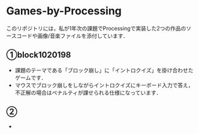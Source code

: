 # Games-by-Processing

このリポジトリには，私が1年次の課題でProcessingで実装した2つの作品のソースコードや画像/音楽ファイルを添付しています．

## ①block1020198
- 課題のテーマである「ブロック崩し」に「イントロクイズ」を掛け合わせたゲームです．
- マウスでブロック崩しをしながらイントロクイズにキーボード入力で答え，不正解の場合はペナルティが課せられる仕様になっています．

## ②
- 
